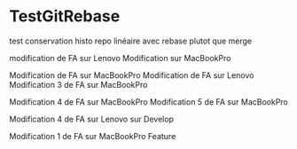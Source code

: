 # TestGitRebase

test conservation histo repo linéaire avec rebase plutot que merge

modification de FA sur Lenovo
Modification sur MacBookPro

Modification de FA sur MacBookPro
Modification de FA sur Lenovo
Modification 3 de FA sur MacBookPro

Modification 4 de FA sur MacBookPro
Modification 5 de FA sur MacBookPro

Modification 4 de FA sur Lenovo sur Develop



Modification 1 de FA sur MacBookPro Feature